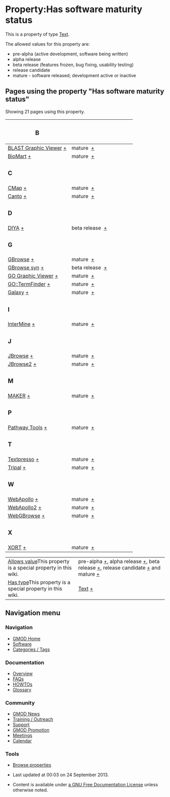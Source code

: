 



<span id="top"></span>




# <span dir="auto">Property:Has software maturity status</span>









This is a property of type
[Text](Special%253ATypes/Text "Special%253ATypes/Text").

The allowed values for this property are:

- pre-alpha (active development, software being written)
- alpha release
- beta release (features frozen, bug fixing, usability testing)
- release candidate
- mature - software released; development active or inactive

  
<span id="SMWResults"></span>



## Pages using the property "Has software maturity status"

Showing 21 pages using this property.

<table style="width: 100%; ">
<colgroup>
<col style="width: 50%" />
<col style="width: 50%" />
</colgroup>
<thead>
<tr class="header">
<th class="smwpropname"><h3 id="b">B</h3></th>
<th></th>
</tr>
</thead>
<tbody>
<tr class="odd">
<td class="smwpropname"><a href="BLAST_Graphic_Viewer.1"
title="BLAST Graphic Viewer">BLAST Graphic Viewer</a> <span
class="smwbrowse"><a href="Special%253ABrowse/BLAST-20Graphic-20Viewer"
title="Special%253ABrowse/BLAST-20Graphic-20Viewer">+</a></span></td>
<td class="smwprops">mature  <span class="smwsearch"><a
href="Special%253ASearchByProperty/Has-20software-20maturity-20status/mature"
title="Special%253ASearchByProperty/Has-20software-20maturity-20status/mature">+</a></span></td>
</tr>
<tr class="even">
<td class="smwpropname"><a href="BioMart"
title="BioMart">BioMart</a> <span class="smwbrowse"><a
href="Special%253ABrowse/BioMart"
title="Special%253ABrowse/BioMart">+</a></span></td>
<td class="smwprops">mature  <span class="smwsearch"><a
href="Special%253ASearchByProperty/Has-20software-20maturity-20status/mature"
title="Special%253ASearchByProperty/Has-20software-20maturity-20status/mature">+</a></span></td>
</tr>
<tr class="odd">
<td class="smwpropname"><h3 id="c">C</h3></td>
<td></td>
</tr>
<tr class="even">
<td class="smwpropname"><a href="CMap.1" title="CMap">CMap</a> <span
class="smwbrowse"><a href="Special%253ABrowse/CMap"
title="Special%253ABrowse/CMap">+</a></span></td>
<td class="smwprops">mature  <span class="smwsearch"><a
href="Special%253ASearchByProperty/Has-20software-20maturity-20status/mature"
title="Special%253ASearchByProperty/Has-20software-20maturity-20status/mature">+</a></span></td>
</tr>
<tr class="odd">
<td class="smwpropname"><a href="Canto" title="Canto">Canto</a> <span
class="smwbrowse"><a href="Special%253ABrowse/Canto"
title="Special%253ABrowse/Canto">+</a></span></td>
<td class="smwprops">mature  <span class="smwsearch"><a
href="Special%253ASearchByProperty/Has-20software-20maturity-20status/mature"
title="Special%253ASearchByProperty/Has-20software-20maturity-20status/mature">+</a></span></td>
</tr>
<tr class="even">
<td class="smwpropname"><h3 id="d">D</h3></td>
<td></td>
</tr>
<tr class="odd">
<td class="smwpropname"><a href="DIYA" title="DIYA">DIYA</a> <span
class="smwbrowse"><a href="Special%253ABrowse/DIYA"
title="Special%253ABrowse/DIYA">+</a></span></td>
<td class="smwprops">beta release  <span class="smwsearch"><a
href="Special%253ASearchByProperty/Has-20software-20maturity-20status/beta-20release"
title="Special%253ASearchByProperty/Has-20software-20maturity-20status/beta-20release">+</a></span></td>
</tr>
<tr class="even">
<td class="smwpropname"><h3 id="g">G</h3></td>
<td></td>
</tr>
<tr class="odd">
<td class="smwpropname"><a href="GBrowse.1"
title="GBrowse">GBrowse</a> <span class="smwbrowse"><a
href="Special%253ABrowse/GBrowse"
title="Special%253ABrowse/GBrowse">+</a></span></td>
<td class="smwprops">mature  <span class="smwsearch"><a
href="Special%253ASearchByProperty/Has-20software-20maturity-20status/mature"
title="Special%253ASearchByProperty/Has-20software-20maturity-20status/mature">+</a></span></td>
</tr>
<tr class="even">
<td class="smwpropname"><a href="GBrowse_syn.1"
title="GBrowse syn">GBrowse syn</a> <span class="smwbrowse"><a
href="Special%253ABrowse/GBrowse-20syn"
title="Special%253ABrowse/GBrowse-20syn">+</a></span></td>
<td class="smwprops">beta release  <span class="smwsearch"><a
href="Special%253ASearchByProperty/Has-20software-20maturity-20status/beta-20release"
title="Special%253ASearchByProperty/Has-20software-20maturity-20status/beta-20release">+</a></span></td>
</tr>
<tr class="odd">
<td class="smwpropname"><a href="GO_Graphic_Viewer.1"
title="GO Graphic Viewer">GO Graphic Viewer</a> <span
class="smwbrowse"><a href="Special%253ABrowse/GO-20Graphic-20Viewer"
title="Special%253ABrowse/GO-20Graphic-20Viewer">+</a></span></td>
<td class="smwprops">mature  <span class="smwsearch"><a
href="Special%253ASearchByProperty/Has-20software-20maturity-20status/mature"
title="Special%253ASearchByProperty/Has-20software-20maturity-20status/mature">+</a></span></td>
</tr>
<tr class="even">
<td class="smwpropname"><a href="GO%253A%253ATermFinder.1"
title="GO::TermFinder">GO::TermFinder</a> <span class="smwbrowse"><a
href="Special%253ABrowse/GO%253A%253ATermFinder"
title="Special%253ABrowse/GO%253A%253ATermFinder">+</a></span></td>
<td class="smwprops">mature  <span class="smwsearch"><a
href="Special%253ASearchByProperty/Has-20software-20maturity-20status/mature"
title="Special%253ASearchByProperty/Has-20software-20maturity-20status/mature">+</a></span></td>
</tr>
<tr class="odd">
<td class="smwpropname"><a href="Galaxy.1"
title="Galaxy">Galaxy</a> <span class="smwbrowse"><a
href="Special%253ABrowse/Galaxy"
title="Special%253ABrowse/Galaxy">+</a></span></td>
<td class="smwprops">mature  <span class="smwsearch"><a
href="Special%253ASearchByProperty/Has-20software-20maturity-20status/mature"
title="Special%253ASearchByProperty/Has-20software-20maturity-20status/mature">+</a></span></td>
</tr>
<tr class="even">
<td class="smwpropname"><h3 id="i">I</h3></td>
<td></td>
</tr>
<tr class="odd">
<td class="smwpropname"><a href="InterMine"
title="InterMine">InterMine</a> <span class="smwbrowse"><a
href="Special%253ABrowse/InterMine"
title="Special%253ABrowse/InterMine">+</a></span></td>
<td class="smwprops">mature  <span class="smwsearch"><a
href="Special%253ASearchByProperty/Has-20software-20maturity-20status/mature"
title="Special%253ASearchByProperty/Has-20software-20maturity-20status/mature">+</a></span></td>
</tr>
<tr class="even">
<td class="smwpropname"><h3 id="j">J</h3></td>
<td></td>
</tr>
<tr class="odd">
<td class="smwpropname"><a href="JBrowse.1"
title="JBrowse">JBrowse</a> <span class="smwbrowse"><a
href="Special%253ABrowse/JBrowse"
title="Special%253ABrowse/JBrowse">+</a></span></td>
<td class="smwprops">mature  <span class="smwsearch"><a
href="Special%253ASearchByProperty/Has-20software-20maturity-20status/mature"
title="Special%253ASearchByProperty/Has-20software-20maturity-20status/mature">+</a></span></td>
</tr>
<tr class="even">
<td class="smwpropname"><a href="JBrowse2"
title="JBrowse2">JBrowse2</a> <span class="smwbrowse"><a
href="Special%253ABrowse/JBrowse2"
title="Special%253ABrowse/JBrowse2">+</a></span></td>
<td class="smwprops">mature  <span class="smwsearch"><a
href="Special%253ASearchByProperty/Has-20software-20maturity-20status/mature"
title="Special%253ASearchByProperty/Has-20software-20maturity-20status/mature">+</a></span></td>
</tr>
<tr class="odd">
<td class="smwpropname"><h3 id="m">M</h3></td>
<td></td>
</tr>
<tr class="even">
<td class="smwpropname"><a href="MAKER.1" title="MAKER">MAKER</a> <span
class="smwbrowse"><a href="Special%253ABrowse/MAKER"
title="Special%253ABrowse/MAKER">+</a></span></td>
<td class="smwprops">mature  <span class="smwsearch"><a
href="Special%253ASearchByProperty/Has-20software-20maturity-20status/mature"
title="Special%253ASearchByProperty/Has-20software-20maturity-20status/mature">+</a></span></td>
</tr>
<tr class="odd">
<td class="smwpropname"><h3 id="p">P</h3></td>
<td></td>
</tr>
<tr class="even">
<td class="smwpropname"><a href="Pathway_Tools.1"
title="Pathway Tools">Pathway Tools</a> <span class="smwbrowse"><a
href="Special%253ABrowse/Pathway-20Tools"
title="Special%253ABrowse/Pathway-20Tools">+</a></span></td>
<td class="smwprops">mature  <span class="smwsearch"><a
href="Special%253ASearchByProperty/Has-20software-20maturity-20status/mature"
title="Special%253ASearchByProperty/Has-20software-20maturity-20status/mature">+</a></span></td>
</tr>
<tr class="odd">
<td class="smwpropname"><h3 id="t">T</h3></td>
<td></td>
</tr>
<tr class="even">
<td class="smwpropname"><a href="Textpresso"
title="Textpresso">Textpresso</a> <span class="smwbrowse"><a
href="Special%253ABrowse/Textpresso"
title="Special%253ABrowse/Textpresso">+</a></span></td>
<td class="smwprops">mature  <span class="smwsearch"><a
href="Special%253ASearchByProperty/Has-20software-20maturity-20status/mature"
title="Special%253ASearchByProperty/Has-20software-20maturity-20status/mature">+</a></span></td>
</tr>
<tr class="odd">
<td class="smwpropname"><a href="Tripal.1"
title="Tripal">Tripal</a> <span class="smwbrowse"><a
href="Special%253ABrowse/Tripal"
title="Special%253ABrowse/Tripal">+</a></span></td>
<td class="smwprops">mature  <span class="smwsearch"><a
href="Special%253ASearchByProperty/Has-20software-20maturity-20status/mature"
title="Special%253ASearchByProperty/Has-20software-20maturity-20status/mature">+</a></span></td>
</tr>
<tr class="even">
<td class="smwpropname"><h3 id="w">W</h3></td>
<td></td>
</tr>
<tr class="odd">
<td class="smwpropname"><a href="WebApollo.1"
title="WebApollo">WebApollo</a> <span class="smwbrowse"><a
href="Special%253ABrowse/WebApollo"
title="Special%253ABrowse/WebApollo">+</a></span></td>
<td class="smwprops">mature  <span class="smwsearch"><a
href="Special%253ASearchByProperty/Has-20software-20maturity-20status/mature"
title="Special%253ASearchByProperty/Has-20software-20maturity-20status/mature">+</a></span></td>
</tr>
<tr class="even">
<td class="smwpropname"><a href="WebApollo2"
title="WebApollo2">WebApollo2</a> <span class="smwbrowse"><a
href="Special%253ABrowse/WebApollo2"
title="Special%253ABrowse/WebApollo2">+</a></span></td>
<td class="smwprops">mature  <span class="smwsearch"><a
href="Special%253ASearchByProperty/Has-20software-20maturity-20status/mature"
title="Special%253ASearchByProperty/Has-20software-20maturity-20status/mature">+</a></span></td>
</tr>
<tr class="odd">
<td class="smwpropname"><a href="WebGBrowse.1"
title="WebGBrowse">WebGBrowse</a> <span class="smwbrowse"><a
href="Special%253ABrowse/WebGBrowse"
title="Special%253ABrowse/WebGBrowse">+</a></span></td>
<td class="smwprops">mature  <span class="smwsearch"><a
href="Special%253ASearchByProperty/Has-20software-20maturity-20status/mature"
title="Special%253ASearchByProperty/Has-20software-20maturity-20status/mature">+</a></span></td>
</tr>
<tr class="even">
<td class="smwpropname"><h3 id="x">X</h3></td>
<td></td>
</tr>
<tr class="odd">
<td class="smwpropname"><a href="XORT.1" title="XORT">XORT</a> <span
class="smwbrowse"><a href="Special%253ABrowse/XORT"
title="Special%253ABrowse/XORT">+</a></span></td>
<td class="smwprops">mature  <span class="smwsearch"><a
href="Special%253ASearchByProperty/Has-20software-20maturity-20status/mature"
title="Special%253ASearchByProperty/Has-20software-20maturity-20status/mature">+</a></span></td>
</tr>
</tbody>
</table>




</span>

|  |  |
|----|----|
| <span class="smw-highlighter" data-type="1" state="inline" data-title="Property"><span class="smwbuiltin">[Allows value](Property%253AAllows_value "Property:Allows value")</span><span class="smwttcontent">This property is a special property in this wiki.</span></span> | pre-alpha <span class="smwsearch">[+](Special%253ASearchByProperty/Allows-20value/pre-2Dalpha "Special%253ASearchByProperty/Allows-20value/pre-2Dalpha")</span>, alpha release <span class="smwsearch">[+](Special%253ASearchByProperty/Allows-20value/alpha-20release "Special%253ASearchByProperty/Allows-20value/alpha-20release")</span>, beta release <span class="smwsearch">[+](Special%253ASearchByProperty/Allows-20value/beta-20release "Special%253ASearchByProperty/Allows-20value/beta-20release")</span>, release candidate <span class="smwsearch">[+](Special%253ASearchByProperty/Allows-20value/release-20candidate "Special%253ASearchByProperty/Allows-20value/release-20candidate")</span> and mature <span class="smwsearch">[+](Special%253ASearchByProperty/Allows-20value/mature "Special%253ASearchByProperty/Allows-20value/mature")</span> |
| <span class="smw-highlighter" data-type="1" state="inline" data-title="Property"><span class="smwbuiltin">[Has type](Property%253AHas_type "Property:Has type")</span><span class="smwttcontent">This property is a special property in this wiki.</span></span> | [Text](Special%253ATypes/Text "Special%253ATypes/Text") <span class="smwsearch">[+](Special%253ASearchByProperty/Has-20type/Text "Special%253ASearchByProperty/Has-20type/Text")</span> |






## Navigation menu









### Navigation



- <span id="n-GMOD-Home">[GMOD Home](Main_Page)</span>
- <span id="n-Software">[Software](GMOD_Components)</span>
- <span id="n-Categories-.2F-Tags">[Categories /
  Tags](Categories)</span>




### Documentation



- <span id="n-Overview">[Overview](Overview)</span>
- <span id="n-FAQs">[FAQs](Category%253AFAQ)</span>
- <span id="n-HOWTOs">[HOWTOs](Category%253AHOWTO)</span>
- <span id="n-Glossary">[Glossary](Glossary)</span>




### Community



- <span id="n-GMOD-News">[GMOD News](GMOD_News)</span>
- <span id="n-Training-.2F-Outreach">[Training /
  Outreach](Training_and_Outreach)</span>
- <span id="n-Support">[Support](Support)</span>
- <span id="n-GMOD-Promotion">[GMOD Promotion](GMOD_Promotion)</span>
- <span id="n-Meetings">[Meetings](Meetings)</span>
- <span id="n-Calendar">[Calendar](Calendar)</span>




### Tools

- <span id="t-smwbrowselink"><a href="Special%253ABrowse/Property%253AHas_software_maturity_status"
  rel="smw-browse">Browse properties</a></span>



- <span id="footer-info-lastmod">Last updated at 00:03 on 24 September
  2013.</span>
<!-- - <span id="footer-info-viewcount">27,989 page views.</span> -->
- <span id="footer-info-copyright">Content is available under
  <a href="http://www.gnu.org/licenses/fdl-1.3.html" class="external"
  rel="nofollow">a GNU Free Documentation License</a> unless otherwise
  noted.</span>

<!-- -->



<!-- -->




